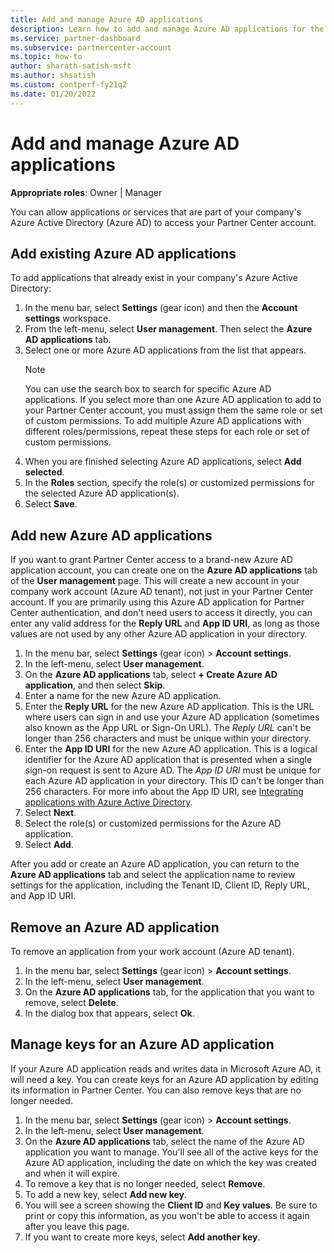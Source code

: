 ```yaml
---
title: Add and manage Azure AD applications
description: Learn how to add and manage Azure AD applications for the commercial marketplace program in Partner Center.
ms.service: partner-dashboard
ms.subservice: partnercenter-account
ms.topic: how-to
author: sharath-satish-msft
ms.author: shsatish
ms.custom: contperf-fy21q2
ms.date: 01/20/2022
---
```


# Add and manage Azure AD applications

**Appropriate roles**: Owner | Manager

You can allow applications or services that are part of your company's Azure Active Directory (Azure AD) to access your Partner Center account.

## Add existing Azure AD applications

To add applications that already exist in your company's Azure Active Directory:

1. In the menu bar, select **Settings** (gear icon) and then the **Account settings** workspace.
1. From the left-menu, select **User management**. Then select the **Azure AD applications** tab.
1. Select one or more Azure AD applications from the list that appears. 
    > [!NOTE]
    > You can use the search box to search for specific Azure AD applications. If you select more than one Azure AD application to add to your Partner Center account, you must assign them the same role or set of custom permissions. To add multiple Azure AD applications with different roles/permissions, repeat these steps for each role or set of custom permissions.
1. When you are finished selecting Azure AD applications, select **Add selected**.
1. In the **Roles** section, specify the role(s) or customized permissions for the selected Azure AD application(s).
1. Select **Save**.

## Add new Azure AD applications

If you want to grant Partner Center access to a brand-new Azure AD application account, you can create one on the **Azure AD applications** tab of the **User management** page. This will create a new account in your company work account (Azure AD tenant), not just in your Partner Center account. If you are primarily using this Azure AD application for Partner Center authentication, and don't need users to access it directly, you can enter any valid address for the **Reply URL** and **App ID URI**, as long as those values are not used by any other Azure AD application in your directory.

1. In the menu bar, select **Settings** (gear icon) > **Account settings**.
1. In the left-menu, select **User management**.
1. On the **Azure AD applications** tab, select **+ Create Azure AD application**, and then select **Skip**.
1. Enter a name for the new Azure AD application.
1. Enter the **Reply URL** for the new Azure AD application. This is the URL where users can sign in and use your Azure AD application (sometimes also known as the App URL or Sign-On URL). The *Reply URL* can't be longer than 256 characters and must be unique within your directory.
1. Enter the **App ID URI** for the new Azure AD application. This is a logical identifier for the Azure AD application that is presented when a single sign-on request is sent to Azure AD. The *App ID URI* must be unique for each Azure AD application in your directory. This ID can't be longer than 256 characters. For more info about the App ID URI, see [Integrating applications with Azure Active Directory](/azure/active-directory/develop/howto-modify-supported-accounts#change-the-application-registration-to-support-different-accounts).
1. Select **Next**.
1. Select the role(s) or customized permissions for the Azure AD application.
1. Select **Add**.

After you add or create an Azure AD application, you can return to the **Azure AD applications** tab and select the application name to review settings for the application, including the Tenant ID, Client ID, Reply URL, and App ID URI.

## Remove an Azure AD application

To remove an application from your work account (Azure AD tenant).

1. In the menu bar, select **Settings** (gear icon) > **Account settings**.
1. In the left-menu, select **User management**.
1. On the **Azure AD applications** tab, for the application that you want to remove, select **Delete**.
1. In the dialog box that appears, select **Ok**.

## Manage keys for an Azure AD application

If your Azure AD application reads and writes data in Microsoft Azure AD, it will need a key. You can create keys for an Azure AD application by editing its information in Partner Center. You can also remove keys that are no longer needed.

1. In the menu bar, select **Settings** (gear icon) > **Account settings**.
1. In the left-menu, select **User management**.
1. On the **Azure AD applications** tab, select the name of the Azure AD application you want to manage. You'll see all of the active keys for the Azure AD application, including the date on which the key was created and when it will expire.
1. To remove a key that is no longer needed, select **Remove**.
1. To add a new key, select **Add new key**.
1. You will see a screen showing the **Client ID** and **Key values**. Be sure to print or copy this information, as you won't be able to access it again after you leave this page.
1. If you want to create more keys, select **Add another key**.
